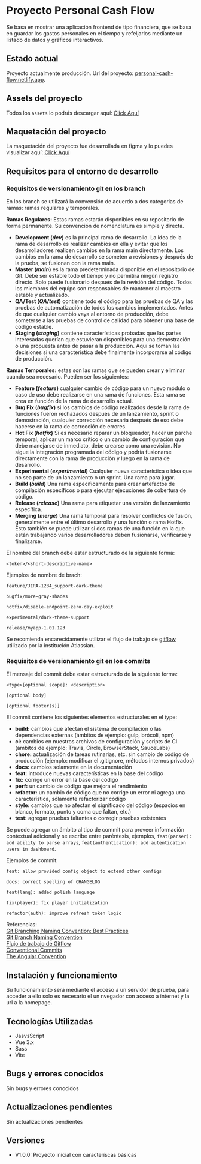 # **Proyecto Personal Cash Flow**

Se basa en mostrar una aplicación frontend de tipo financiera, que se basa en guardar los gastos personales en el tiempo y refeljarlos mediante un listado de datos y gráficos interactivos.

## **Estado actual**

Proyecto actualmente producción. Url del proyecto: [personal-cash-flow.netlify.app](https://personal-cash-flow.netlify.app/).

## **Assets del proyecto**

Todos los `assets` lo podrás descargar aquí: [Click Aquí](https://drive.google.com/drive/folders/1DXLXk4cXZQku7IJ1w--xoyy1djnlSOrI?usp=sharing)

## **Maquetación del proyecto**

La maquetación del proyecto fue desarrollada en figma y lo puedes visualizar aquí: [Click Aquí](https://www.figma.com/file/5PzrCDyC8hXrPQasy3U9PY/Personal_CashFlow)

## **Requisitos para el entorno de desarrollo**

### **Requisitos de versionamiento git en los branch**

En los branch se utilizará la convensión de acuerdo a dos categorias de ramas: ramas regulares y temporales.

**Ramas Regulares:** Estas ramas estarán disponibles en su repositorio de forma permanente. Su convención de nomenclatura es simple y directa.

-   **Development (_dev_)** es la principal rama de desarrollo. La idea de la rama de desarrollo es realizar cambios en ella y evitar que los desarrolladores realicen cambios en la rama main directamente. Los cambios en la rama de desarrollo se someten a revisiones y después de la prueba, se fusionan con la rama main.
-   **Master (_main_)** es la rama predeterminada disponible en el repositorio de Git. Debe ser estable todo el tiempo y no permitirá ningún registro directo. Solo puede fusionarlo después de la revisión del código. Todos los miembros del equipo son responsables de mantener al maestro estable y actualizado.
-   **QA/Test (_QA/test_)** contiene todo el código para las pruebas de QA y las pruebas de automatización de todos los cambios implementados. Antes de que cualquier cambio vaya al entorno de producción, debe someterse a las pruebas de control de calidad para obtener una base de código estable.
-   **Staging (_staging_)** contiene características probadas que las partes interesadas querían que estuvieran disponibles para una demostración o una propuesta antes de pasar a la producción. Aquí se toman las decisiones si una característica debe finalmente incorporarse al código de producción.

**Ramas Temporales:** estas son las ramas que se pueden crear y eliminar cuando sea necesario. Pueden ser los siguientes:

-   **Feature (_feature_)** cualquier cambio de código para un nuevo módulo o caso de uso debe realizarse en una rama de funciones. Esta rama se crea en función de la rama de desarrollo actual.
-   **Bug Fix (_bugfix_)** si los cambios de código realizados desde la rama de funciones fueron rechazados después de un lanzamiento, sprint o demostración, cualquier corrección necesaria después de eso debe hacerse en la rama de corrección de errores.
-   **Hot Fix (_hotfix_)** Si es necesario reparar un bloqueador, hacer un parche temporal, aplicar un marco crítico o un cambio de configuración que debe manejarse de inmediato, debe crearse como una revisión. No sigue la integración programada del código y podría fusionarse directamente con la rama de producción y luego en la rama de desarrollo.
-   **Experimental (_experimental_)** Cualquier nueva característica o idea que no sea parte de un lanzamiento o un sprint. Una rama para jugar.
-   **Build (_build_)** Una rama específicamente para crear artefactos de compilación específicos o para ejecutar ejecuciones de cobertura de código.
-   **Release (_release_)** Una rama para etiquetar una versión de lanzamiento específica.
-   **Merging (_merge_)** Una rama temporal para resolver conflictos de fusión, generalmente entre el último desarrollo y una función o rama Hotfix. Esto también se puede utilizar si dos ramas de una función en la que están trabajando varios desarrolladores deben fusionarse, verificarse y finalizarse.

El nombre del branch debe estar estructurado de la siguiente forma:

```
<token>/<short-descriptive-name>
```

Ejemplos de nombre de brach:

```
feature/JIRA-1234_support-dark-theme
```

```
bugfix/more-gray-shades
```

```
hotfix/disable-endpoint-zero-day-exploit
```

```
experimental/dark-theme-support
```

```
release/myapp-1.01.123
```

Se recomienda encarecidamente utilizar el flujo de trabajo de [gitflow](https://www.atlassian.com/es/git/tutorials/comparing-workflows/gitflow-workflow) utilizado por la institución Atlassian.

### **Requisitos de versionamiento git en los commits**

El mensaje del commit debe estar estructurado de la siguiente forma:

```
<type>[optional scope]: <description>

[optional body]

[optional footer(s)]
```

El commit contiene los siguientes elementos estructurales en el type:

-   **build:** cambios que afectan el sistema de compilación o las dependencias externas (ámbitos de ejemplo: gulp, brócoli, npm)
-   **ci:** cambios en nuestros archivos de configuración y scripts de CI (ámbitos de ejemplo: Travis, Circle, BrowserStack, SauceLabs)
-   **chore:** actualización de tareas rutinarias, etc. sin cambio de código de producción (ejemplo: modificar el .gitignore, métodos internos privados)
-   **docs:** cambios solamente en la documentación
-   **feat:** introduce nuevas características en la base del código
-   **fix:** corrige un error en la base del código
-   **perf:** un cambio de código que mejora el rendimiento
-   **refactor:** un cambio de código que no corrige un error ni agrega una característica, sólamente refactorizar código
-   **style:** cambios que no afectan el significado del código (espacios en blanco, formato, punto y coma que faltan, etc.)
-   **test:** agregar pruebas faltantes o corregir pruebas existentes

Se puede agregar un ámbito al tipo de commit para proveer información contextual adicional y se escribe entre paréntesis, ejemplos, `feat(parser): add ability to parse arrays`, `feat(authentication): add autentication users in dashboard`.

Ejemplos de commit:

```
feat: allow provided config object to extend other configs
```

```
docs: correct spelling of CHANGELOG
```

```
feat(lang): added polish language
```

```
fix(player): fix player initialization
```

```
refactor(auth): improve refresh token logic
```

Referencias:  
[Git Branching Naming Convention: Best Practices](https://codingsight.com/git-branching-naming-convention-best-practices/)  
[Git Branch Naming Convention](https://dev.to/couchcamote/git-branching-name-convention-cch)  
[Flujo de trabajo de Gitflow](https://www.atlassian.com/es/git/tutorials/comparing-workflows/gitflow-workflow)  
[Conventional Commits](https://www.conventionalcommits.org/en/v1.0.0/)  
[The Angular Convention](https://github.com/angular/angular/blob/22b96b9/CONTRIBUTING.md#-commit-message-guidelines)

## **Instalación y funcionamiento**

Su funcionamiento será mediante el acceso a un servidor de prueba, para acceder a ello solo es necesario el un nvegador con acceso a internet y la url a la homepage.

## **Tecnologías Utilizadas**

-   JasvsScript
-   Vue 3.x
-   Sass
-   Vite

## **Bugs y errores conocidos**

Sin bugs y errores conocidos

## **Actualizaciones pendientes**

Sin actualizaciones pendientes

## **Versiones**

-   V1.0.0: Proyecto inicial con caracteríscas básicas
